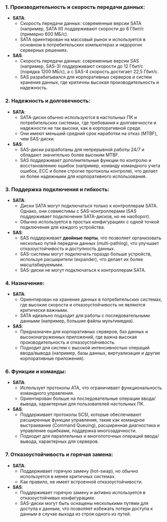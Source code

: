 ### 1. **Производительность и скорость передачи данных**:

- **SATA**:
    - Скорость передачи данных: современные версии SATA (например, SATA III) поддерживают скорости до 6 Гбит/с (примерно 600 МБ/с).
    - SATA ориентирован на массовый рынок и используется в основном в потребительских компьютерах и недорогих серверных решениях.
- **SAS**:
    - Скорость передачи данных: современные версии SAS (например, SAS-3) поддерживают скорости до 12 Гбит/с (порядка 1200 МБ/с), а с SAS-4 скорость достигает 22,5 Гбит/с.
    - SAS разрабатывался для корпоративных серверов и систем хранения данных, где критичны высокая производительность и надежность.

### 2. **Надежность и долговечность**:

- **SATA**:
    - SATA-диски обычно используются в настольных ПК и потребительских системах, где требования к долговечности и надежности не так высоки, как в корпоративной среде.
    - Они имеют меньший средний срок наработки на отказ (MTBF), чем SAS-диски.
- **SAS**:
    - SAS-диски разработаны для непрерывной работы 24/7 и обладают значительно более высоким MTBF.
    - SAS поддерживает дополнительные функции по контролю и восстановлению ошибок (например, команду командного учета ошибок, ECC и более строгие протоколы контроля), что делает их более надежными для корпоративного использования.

### 3. **Поддержка подключения и гибкость**:

- **SATA**:
    - Диски SATA могут подключаться только к контроллерам SATA. Однако, они совместимы с SAS-контроллерами (SAS поддерживает подключение SATA-дисков, но не наоборот).
    - Обычно используется в простых конфигурациях с одной точкой подключения для каждого устройства.
- **SAS**:
    - SAS поддерживает **двойные порты**, что позволяет организовать несколько путей передачи данных (multi-pathing), что улучшает отказоустойчивость и доступность данных.
    - SAS-системы могут подключать гораздо больше устройств, используя расширители (expander), что делает их более масштабируемыми.
    - SAS-диски не могут подключаться к контроллерам SATA.

### 4. **Назначение**:

- **SATA**:
    - Ориентирован на хранение данных в потребительских системах, где высокие скорости и отказоустойчивость не являются критически важными.
    - SATA идеально подходит для работы с последовательными данными (например, большие файлы мультимедиа).
- **SAS**:
    - Предназначен для корпоративных серверов, баз данных и высоконагруженных приложений, где важна высокая производительность и отказоустойчивость.
    - Подходит для систем с высокой интенсивностью операций ввода/вывода (например, базы данных, виртуализация и другие корпоративные приложения).
### 6. **Функции и команды**:

- **SATA**:
    - Использует протоколы ATA, что ограничивает функциональность командного управления.
    - Ориентирован больше на последовательные операции ввода/вывода, характерные для пользователей настольных ПК.
- **SAS**:
    - Поддерживает протоколы SCSI, которые обеспечивают расширенные функции управления, такие как командное выстраивание (Command Queuing), расширенная диагностика и управление ошибками, поддержка многозадачности.
    - Подходит для параллельных и многопоточных операций ввода/вывода, характерных для серверов.

### 7. **Отказоустойчивость и горячая замена**:

- **SATA**:
    - Поддерживает горячую замену (hot-swap), но обычно используется в менее критичных системах.
    - Как правило, не имеет встроенной отказоустойчивости.
- **SAS**:
    - Поддерживает горячую замену и активно используется в отказоустойчивых конфигурациях.
    - SAS-диски могут быть оснащены несколькими путями для доступа к данным, что позволяет избежать потери доступа к данным в случае выхода из строя одного из путей.
